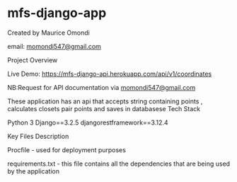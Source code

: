 # mfs-django-app

Created by Maurice Omondi


email: momondi547@gmail.com

Project Overview

Live Demo: 
https://mfs-django-api.herokuapp.com/api/v1/coordinates

NB:Request for API documentation via momondi547@gmail.com


These application has an api that accepts string containing points , calculates closets pair points and saves in databasese
Tech Stack

 Python 3
 Django==3.2.5
 djangorestframework==3.12.4
	  
	  
	  
Key Files Description

Procfile - used for deployment purposes

requirements.txt - this file contains all the dependencies that are being used by the application 
